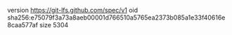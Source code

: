 version https://git-lfs.github.com/spec/v1
oid sha256:e75079f3a73a8aeb00001d766510a5765ea2373b085a1e33f40616e8caa577af
size 5304
